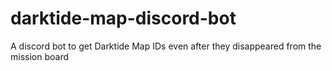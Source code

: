 # darktide-map-discord-bot
A discord bot to get Darktide Map IDs even after they disappeared from the mission board
